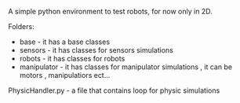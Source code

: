 A simple python environment to test robots, for now only in 2D.

Folders:
- base - it has a base classes
- sensors - it has classes for sensors simulations
- robots - it has classes for robots
- manipulator - it has classes for manipulator simulations , it can be motors , manipulatiors ect...

PhysicHandler.py - a file that contains loop for physic simulations

